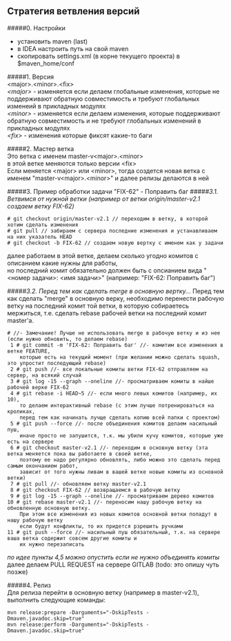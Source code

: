 ## Стратегия ветвления версий
#####0. Настройки
 - установить maven (last)
 - в IDEA настроить путь на свой maven
 - скопировать settings.xml (в корне текущего проекта) в $maven_home/conf  

#####1. Версия  
 \<major>.\<minor>.\<fix>  
 _\<major>_ - изменяется если делаем глобальные изменения, которые не поддерживают обратную совместимость и требуют глобальных изменеий в прикладных модулях  
 _\<minor>_ - изменяется если делаем изменения, которые поддерживают обратную совместимость и не требуют глобальных изменений в прикладных модулях  
 _\<fix>_ - изменения которые фиксят какие-то баги  

#####2. Мастер ветка  
Это ветка с именем master-v\<major>.\<minor>  
в этой ветке меняются только версии \<fix>    
Если меняется \<major> или \<minor>, тогда создется новая ветка с именем "master-v\<major>.\<minor>" и далее релизы делаются в ней

#####3. Пример обработки задачи "FIX-62" - Поправить баг
#####_3.1. Ветвимся от нужной ветки (например от ветки origin/master-v2.1 создаем ветку FIX-62)_
```
# git checkout origin/master-v2.1 // переходим в ветку, в которой хотим сделать изменения
# git pull // забираем с сервера последние изменения и устанавливаем на них указатель HEAD
# git checkout -b FIX-62 // создаем новую вертку с именем как у задачи
```
далее работаем в этой ветке, делаем сколько угодно комитов с описанием какие нужны для работы,  
но последний комит обязательно должен быть с опсианием вида "\<номер задачи>: \<имя задачи>" (например: "FIX-62: Поправить баг")  

#####_3.2. Перед тем как сделать merge в основную вертку..._
Перед тем как сделать "merge" в основную верку, необходимо перенести рабочую ветку на последний комит той ветки, в которую собираетесь мержиться, 
т.е. сделать rebase рабочей ветки на последний комит master'a.
```
# //- Замечание! Лучше не использовать merge в рабочую ветку и из нее (если нужно обновить, то делаем rebase)
 1 # git commit -m 'FIX-62: Поправить баг' //- комитим все изменения в ветке FEATURE, 
    которые есть на текущий момент (при желании можно сделать squash, это упростит последующий rebase)
 2 # git push //- все локальные комиты ветки FIX-62 отправляем на сервер, на всякий случай
 3 # git log -15 --graph --oneline //- просматриваем комиты в найше рабочей верке FIX-62
 4 # git rebase -i HEAD~5 //- если много левых комитов (например, их 10), 
    то делаем интерактивный rebase (с этим лучше потренироваться на кроликах,
    перед тем как начинать лучще сделать копию всей папки с проектом)
 5 # git push --force //- после объединения комитов делаем насильный пуш, 
    иначе просто не запушится, т.к. мы убили кучу комитов, которые уже есть на сервере
 6 # git checkout master-v2.1 //- переходим в основную ветку (эта ветка меняется пока вы работаете в своей ветке, 
    поэтому ее надо регулярно обновлять, либо можно это сделать перед самым окончанием работ, 
    зависит от того нужны ливам в вашей ветке новые комиты из основной ветки)
 7 # git pull //- обновляем ветку master-v2.1
 8 # git checkout FIX-62 // возвращаемся в рабочую ветку
 9 # git log -15 --graph --oneline //- просматриваем дерево комитов
10 # git rebase master-v2.1 //- переносим нашу рабочую ветку на обновленную основную ветку.
    При этом все изменения из новых комитов основной ветки попадут в нашу рабочую ветку
    если будут конфликты, то их придется рзрешить ручками
11 # git push --force //- насильный пуш обязательный, т.к. на сервере ваша ветка содержит совсем другие комиты и 
    их нужно перезаписать
```
_по идее пункты 4,5 можно опустить если не нужно объединять комиты_  
далее делаем PULL REQUEST на сервере GITLAB  (todo: это опишу чуть позже)

#####4. Релиз  
Для релиза перейти в основную ветку (например в master-v2.1), выполнить следующие команды:
```
mvn release:prepare -Darguments="-DskipTests -Dmaven.javadoc.skip=true"
mvn release:perform -Darguments="-DskipTests -Dmaven.javadoc.skip=true"
```
